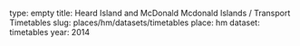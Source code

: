 type: empty
title: Heard Island and McDonald Mcdonald Islands / Transport Timetables
slug: places/hm/datasets/timetables
place: hm
dataset: timetables
year: 2014
